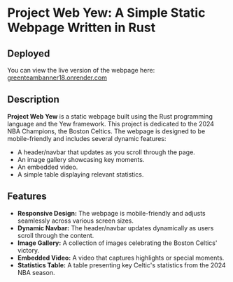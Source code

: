 # Project Web Yew: A Simple Static Webpage Written in Rust

## Deployed

You can view the live version of the webpage here: [greenteambanner18.onrender.com](https://greenteambanner18.onrender.com)

## Description

**Project Web Yew** is a static webpage built using the Rust programming language and the Yew framework. This project is dedicated to the 2024 NBA Champions, the Boston Celtics. The webpage is designed to be mobile-friendly and includes several dynamic features:

- A header/navbar that updates as you scroll through the page.
- An image gallery showcasing key moments.
- An embedded video.
- A simple table displaying relevant statistics.

## Features

- **Responsive Design:** The webpage is mobile-friendly and adjusts seamlessly across various screen sizes.
- **Dynamic Navbar:** The header/navbar updates dynamically as users scroll through the content.
- **Image Gallery:** A collection of images celebrating the Boston Celtics' victory.
- **Embedded Video:** A video that captures highlights or special moments.
- **Statistics Table:** A table presenting key Celtic's statistics from the 2024 NBA season.
